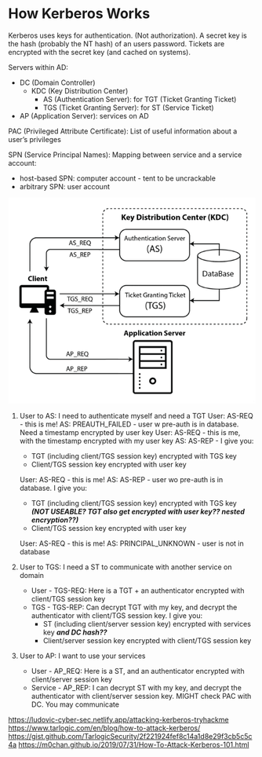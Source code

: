 # How Kerberos Works
Kerberos uses keys for authentication. (Not authorization). A secret key is the hash (probably the NT hash) of an users password. Tickets are encrypted with the secret key (and cached on systems).

Servers within AD:
* DC (Domain Controller)
	* KDC (Key Distribution Center)
		* AS (Authentication Server): for TGT (Ticket Granting Ticket)
		* TGS (Ticket Granting Server): for ST (Service Ticket)
* AP (Application Server): services on AD

PAC (Privileged Attribute Certificate): List of useful information about a user’s privileges

SPN (Service Principal Names): Mapping between service and a service account:
* host-based SPN: computer account - tent to be uncrackable
* arbitrary SPN: user account

![KDC](../../00%20Extra/screens/kdc.png)

1) User to AS: I need to authenticate myself and need a TGT
	User: AS-REQ - this is me!
	AS: PREAUTH_FAILED - user w pre-auth is in database. Need a timestamp encrypted by user key
	User: AS-REQ - this is me, with the timestamp encrypted with my user key
	AS: AS-REP - I give you:
	* TGT (including client/TGS session key) encrypted with TGS key
	* Client/TGS session key encrypted with user key

	User: AS-REQ - this is me!
	AS: AS-REP - user wo pre-auth is in database. I give you:
	* TGT (including client/TGS session key) encrypted with TGS key ***(NOT USEABLE? TGT also get encrypted with user key?? nested encryption??)***
	* Client/TGS session key encrypted with user key

	User: AS-REQ - this is me!
	AS: PRINCIPAL_UNKNOWN - user is not in database

2) User to TGS: I need a ST to communicate with another service on domain
	* User - TGS-REQ: Here is a TGT + an authenticator encrypted with client/TGS session key
	* TGS - TGS-REP: Can decrypt TGT with my key, and decrypt the authenticator with client/TGS session key. I give you:
		* ST (including client/server session key) encrypted with services key ***and DC hash??***
		* Client/server session key encrypted with client/TGS session key

3) User to AP: I want to use your services
	* User - AP_REQ: Here is a ST, and an authenticator encrypted with client/server session key
	* Service - AP_REP: I can decrypt ST with my key, and decrypt the authenticator with client/server session key. MIGHT check PAC with DC. You may communicate

https://ludovic-cyber-sec.netlify.app/attacking-kerberos-tryhackme
https://www.tarlogic.com/en/blog/how-to-attack-kerberos/
https://gist.github.com/TarlogicSecurity/2f221924fef8c14a1d8e29f3cb5c5c4a
https://m0chan.github.io/2019/07/31/How-To-Attack-Kerberos-101.html